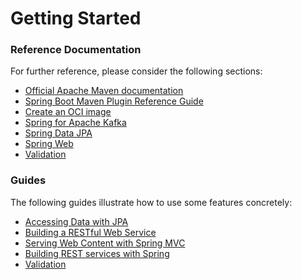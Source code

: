 # Getting Started

### Reference Documentation
For further reference, please consider the following sections:

* [Official Apache Maven documentation](https://maven.apache.org/guides/index.html)
* [Spring Boot Maven Plugin Reference Guide](https://docs.spring.io/spring-boot/docs/3.1.2-SNAPSHOT/maven-plugin/reference/html/)
* [Create an OCI image](https://docs.spring.io/spring-boot/docs/3.1.2-SNAPSHOT/maven-plugin/reference/html/#build-image)
* [Spring for Apache Kafka](https://docs.spring.io/spring-boot/docs/3.1.2-SNAPSHOT/reference/htmlsingle/#messaging.kafka)
* [Spring Data JPA](https://docs.spring.io/spring-boot/docs/3.1.2-SNAPSHOT/reference/htmlsingle/#data.sql.jpa-and-spring-data)
* [Spring Web](https://docs.spring.io/spring-boot/docs/3.1.2-SNAPSHOT/reference/htmlsingle/#web)
* [Validation](https://docs.spring.io/spring-boot/docs/3.1.2-SNAPSHOT/reference/htmlsingle/#io.validation)

### Guides
The following guides illustrate how to use some features concretely:

* [Accessing Data with JPA](https://spring.io/guides/gs/accessing-data-jpa/)
* [Building a RESTful Web Service](https://spring.io/guides/gs/rest-service/)
* [Serving Web Content with Spring MVC](https://spring.io/guides/gs/serving-web-content/)
* [Building REST services with Spring](https://spring.io/guides/tutorials/rest/)
* [Validation](https://spring.io/guides/gs/validating-form-input/)

